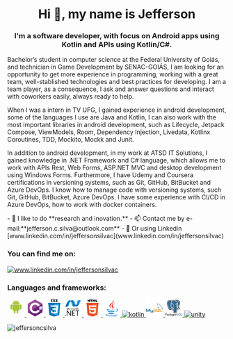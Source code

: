 <h1 align="center">Hi 👋, my name is Jefferson</h1>
<h3 align="center">I'm a software developer, with focus on Android apps using Kotlin and APIs using Kotlin/C#.</h3>
<!-- <h3 align="center">Desenvolvedor de aplicativos mobile android e aplicações para desktop.</h3> -->
<p>
  Bachelor’s student in computer science at the Federal University of Goiás, and technician in Game Development by SENAC-GOIÁS, I am looking for an opportunity to get more experience in programming, working with a great team, well-stablished technologies and best practices for developing. I am a team player, as a consequence, I ask and answer questions and interact with coworkers easily, always ready to help.
</p>
<p>
When I was a intern in TV UFG, I gained experience in android development, some of the languages I use are Java and Kotlin, I can also work with the most important libraries in android development, such as Lifecycle, Jetpack Compose, ViewModels, Room, Dependency Injection, Livedata, Kotlinx Coroutines, TDD, Mockito, Mockk and Junit.
</p>
<p>
In addition to android development, in my work at ATSD IT Solutions, I gained knowledge in .NET Framework and C# language, which allows me to work with APIs Rest, Web Forms, ASP.NET MVC and  desktop development using Windows Forms.
Furthermore, I have Udemy and Coursera certifications in versioning systems, such as Git, GitHub, BitBucket and Azure DevOps.
I know how to manage code with versioning systems, such Git, GitHub, BitBucket, Azure DevOps. I have some experience with CI/CD in Azure DevOps, how to work with docker containers.
</p>
- 👯 I like to do **research and inovation.**
- 📫 Contact me by e-mail:**jefferson.c.silva@outlook.com**
- 📄 Or using Linkedin [www.linkedin.com/in/jeffersonsilvac](www.linkedin.com/in/jeffersonsilvac)
<!-- 
- 👯 Eu procuro colaborar em **pesquisa e inovação.**
- 💬 Me pergunte sobre **desenvolvimento android, java, desenvolvimento de jogos, linguagem C#, e tudo mais sobre o mundo da computação.**
- 📫 Fale comigo em **jefferson.c.silva@outlook.com**
- 📄 Saiba mais em [www.linkedin.com/in/jeffersonsilvac](www.linkedin.com/in/jeffersonsilvac)
-->
<h3 align="left">You can find me on:</h3>

<p align="left">
  <a href="https://linkedin.com/in/www.linkedin.com/in/jeffersonsilvac" target="blank">
    <img align="center" src="https://raw.githubusercontent.com/rahuldkjain/github-profile-readme-generator/master/src/images/icons/Social/linked-in-alt.svg" alt="www.linkedin.com/in/jeffersonsilvac" height="30" width="40" />
  </a>
</p>

<h3 align="left">Languages and frameworks:</h3>
<p align="left"> 
  <a href="https://developer.android.com" target="_blank" rel="noreferrer"> 
    <img src="https://raw.githubusercontent.com/devicons/devicon/master/icons/android/android-original-wordmark.svg" alt="android" width="40" height="40"/> 
  </a>
  <a href="https://www.w3schools.com/cs/" target="_blank" rel="noreferrer">
    <img src="https://raw.githubusercontent.com/devicons/devicon/master/icons/csharp/csharp-original.svg" alt="csharp" width="40" height="40"/> 
  </a>
  <a href="https://www.w3schools.com/css/" target="_blank" rel="noreferrer"> 
    <img src="https://raw.githubusercontent.com/devicons/devicon/master/icons/css3/css3-original-wordmark.svg" alt="css3" width="40" height="40"/> 
  </a>
  <a href="https://dotnet.microsoft.com/" target="_blank" rel="noreferrer"> 
    <img src="https://raw.githubusercontent.com/devicons/devicon/master/icons/dot-net/dot-net-original-wordmark.svg" alt="dotnet" width="40" height="40"/>
  </a>
  <a href="https://www.w3.org/html/" target="_blank" rel="noreferrer"> 
    <img src="https://raw.githubusercontent.com/devicons/devicon/master/icons/html5/html5-original-wordmark.svg" alt="html5" width="40" height="40"/> 
  </a> 
  <a href="https://www.java.com" target="_blank" rel="noreferrer"> 
    <img src="https://raw.githubusercontent.com/devicons/devicon/master/icons/java/java-original.svg" alt="java" width="40" height="40"/> 
  </a> 
  <a href="https://kotlinlang.org" target="_blank" rel="noreferrer"> 
    <img src="https://www.vectorlogo.zone/logos/kotlinlang/kotlinlang-icon.svg" alt="kotlin" width="40" height="40"/>
  </a> 
  <a href="https://www.mysql.com/" target="_blank" rel="noreferrer"> 
    <img src="https://raw.githubusercontent.com/devicons/devicon/master/icons/mysql/mysql-original-wordmark.svg" alt="mysql" width="40" height="40"/> 
  </a>
  <a href="https://www.postgresql.org" target="_blank" rel="noreferrer">
    <img src="https://raw.githubusercontent.com/devicons/devicon/master/icons/postgresql/postgresql-original-wordmark.svg" alt="postgresql" width="40" height="40"/>
  </a>
  <a href="https://unity.com/" target="_blank" rel="noreferrer"> 
    <img src="https://www.vectorlogo.zone/logos/unity3d/unity3d-icon.svg" alt="unity" width="40" height="40"/>
  </a>
</p>

<p align="left"> <img src="https://komarev.com/ghpvc/?username=jeffersoncsilva&label=Profile%20views&color=0e75b6&style=flat" alt="jeffersoncsilva" /> </p>
